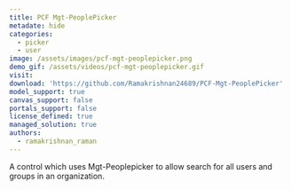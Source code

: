 ```yaml
---
title: PCF Mgt-PeoplePicker
metadate: hide
categories:
  - picker
  - user
image: /assets/images/pcf-mgt-peoplepicker.png
demo_gif: /assets/videos/pcf-mgt-peoplepicker.gif
visit: 
download: 'https://github.com/Ramakrishnan24689/PCF-Mgt-PeoplePicker'
model_support: true
canvas_support: false
portals_support: false
license_defined: true
managed_solution: true
authors:
  - ramakrishnan_raman
---
```

A control which uses Mgt-Peoplepicker to allow search for all users and groups in an organization.